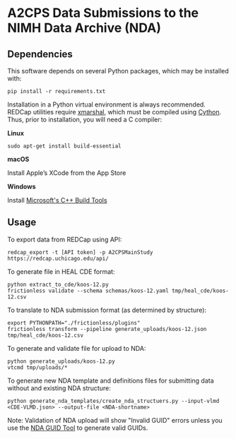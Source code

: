 # A2CPS Data Submissions to the NIMH Data Archive (NDA)

## Dependencies

This software depends on several Python packages, which may be installed with:

    pip install -r requirements.txt

Installation in a Python virtual environment is always recommended. REDCap
utilities require [xmarshal](https://github.com/pschumm/xmarshal), which must
be compiled using [Cython](https://cython.readthedocs.io/). Thus, prior to
installation, you will need a C compiler:

**Linux**

    sudo apt-get install build-essential

**macOS**

Install Apple’s XCode from the App Store

**Windows**

Install [Microsoft's C++ Build Tools](https://visualstudio.microsoft.com/visual-cpp-build-tools/)


## Usage

To export data from REDCap using API:

    redcap_export -t [API token] -p A2CPSMainStudy https://redcap.uchicago.edu/api/

To generate file in HEAL CDE format:

    python extract_to_cde/koos-12.py
    frictionless validate --schema schemas/koos-12.yaml tmp/heal_cde/koos-12.csv

To translate to NDA submission format (as determined by structure):

    export PYTHONPATH="./frictionless/plugins"
    frictionless transform --pipeline generate_uploads/koos-12.json tmp/heal_cde/koos-12.csv

To generate and validate file for upload to NDA:

    python generate_uploads/koos-12.py
    vtcmd tmp/uploads/*

To generate new NDA template and definitions files for submitting data without and existing NDA structure:

    python generate_nda_templates/create_nda_structuers.py --input-vlmd <CDE-VLMD.json> --output-file <NDA-shortname>

Note: Validation of NDA upload will show "Invalid GUID" errors unless you use
the [NDA GUID Tool](https://nda.nih.gov/nda/nda-tools) to generate valid
GUIDs.
